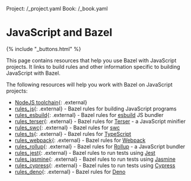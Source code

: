 Project: /_project.yaml
Book: /_book.yaml

# JavaScript and Bazel

{% include "_buttons.html" %}

This page contains resources that help you use Bazel with JavaScript projects.
It links to build rules and other information specific to building JavaScript
with Bazel.

The following resources will help you work with Bazel on JavaScript projects:

*  [NodeJS toolchain](https://github.com/bazelbuild/rules_nodejs){: .external}
*  [rules_js](https://github.com/aspect-build/rules_js){: .external} - Bazel rules for building JavaScript programs
*  [rules_esbuild](https://github.com/aspect-build/rules_esbuild){: .external} - Bazel rules for [esbuild](https://esbuild.github.io) JS bundler
*  [rules_terser](https://github.com/aspect-build/rules_terser){: .external} - Bazel rules for [Terser](https://terser.org) - a JavaScript minifier
*  [rules_swc](https://github.com/aspect-build/rules_swc){: .external} - Bazel rules for [swc](https://swc.rs)
*  [rules_ts](https://github.com/aspect-build/rules_ts){: .external} - Bazel rules for [TypeScript](http://typescriptlang.org)
*  [rules_webpack](https://github.com/aspect-build/rules_webpack){: .external} - Bazel rules for [Webpack](https://webpack.js.org)
*  [rules_rollup](https://github.com/aspect-build/rules_rollup){: .external} - Bazel rules for [Rollup](https://rollupjs.org) - a JavaScript bundler
*  [rules_jest](https://github.com/aspect-build/rules_jest){: .external} - Bazel rules to run tests using [Jest](https://jestjs.io)
*  [rules_jasmine](https://github.com/aspect-build/rules_jasmine){: .external} - Bazel rules to run tests using [Jasmine](https://jasmine.github.io/)
*  [rules_cypress](https://github.com/aspect-build/rules_cypress){: .external} - Bazel rules to run tests using [Cypress](https://cypress.io)
*  [rules_deno](https://github.com/aspect-build/rules_deno){: .external} - Bazel rules for [Deno](http://deno.land)

